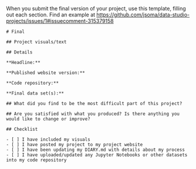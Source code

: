 When you submit the final version of your project, use this template, filling out each section. Find an example at https://github.com/jsoma/data-studio-projects/issues/1#issuecomment-315379158

    # Final

    ## Project visuals/text

    ## Details

    **Headline:** 

    **Published website version:**

    **Code repository:**

    **Final data set(s):** 

    ## What did you find to be the most difficult part of this project?

    ## Are you satisfied with what you produced? Is there anything you would like to change or improve?

    ## Checklist

    - [ ] I have included my visuals
    - [ ] I have posted my project to my project website
    - [ ] I have been updating my DIARY.md with details about my process
    - [ ] I have uploaded/updated any Jupyter Notebooks or other datasets into my code repository
